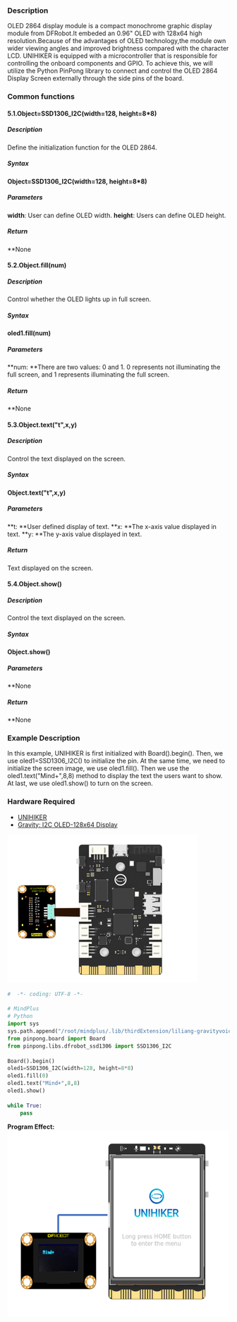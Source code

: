 ### Description
OLED 2864 display module is a compact monochrome graphic display module from DFRobot.It embeded an 0.96" OLED with 128x64 high resolution.Because of the advantages of OLED technology,the module own wider viewing angles and improved brightness compared with the character LCD.
UNIHIKER is equipped with a microcontroller that is responsible for controlling the onboard components and GPIO. To achieve this, we will utilize the Python PinPong library to connect and control the OLED 2864 Display Screen externally through the side pins of the board.
### Common functions
#### 5.1.**Object=SSD1306_I2C(width=128, height=8*8)**
##### Description
Define the initialization function for the OLED 2864.
##### Syntax
**Object=SSD1306_I2C(width=128, height=8*8)**
##### Parameters
**width**: User can define OLED width.
**height**: Users can define OLED height.
##### Return
**None
#### 5.2.Object.fill(num)
##### Description
Control whether the OLED lights up in full screen.
##### Syntax
**oled1.fill(num)**
##### Parameters
**num: **There are two values: 0 and 1. 0 represents not illuminating the full screen, and 1 represents illuminating the full screen.
##### Return
**None
#### 5.3.Object.text("t",x,y)
##### Description
Control the text displayed on the screen.
##### Syntax
**Object.text("t",x,y)**
##### Parameters
**t: **User defined display of text.
**x: **The x-axis value displayed in text.
**y: **The y-axis value displayed in text.
##### Return
Text displayed on the screen.
#### 5.4.Object.show()
##### Description
Control the text displayed on the screen.
##### Syntax
**Object.show()**
##### Parameters
**None
##### Return
**None
### Example Description
In this example, UNIHIKER is first initialized with Board().begin(). Then, we use oled1=SSD1306_I2C() to initialize the pin. At the same time, we need to initialize the screen image, we use oled1.fill(). Then we use the oled1.text("Mind+",8,8) method to display the text the users want to show. At last, we use oled1.show() to turn on the screen. 
### Hardware Required

- [UNIHIKER](https://www.dfrobot.com/product-2691.html)
- [Gravity: I2C OLED-128x64 Display](https://www.dfrobot.com/product-1576.html)

![image.png](img/5_OLED_2864_Display_Screen/1723026180145-7277492c-49cc-4762-b770-28e88cf955e6.png)
```python
#  -*- coding: UTF-8 -*-

# MindPlus
# Python
import sys
sys.path.append("/root/mindplus/.lib/thirdExtension/liliang-gravityvoicerecognition-thirdex")
from pinpong.board import Board
from pinpong.libs.dfrobot_ssd1306 import SSD1306_I2C

Board().begin()
oled1=SSD1306_I2C(width=128, height=8*8)
oled1.fill(0)
oled1.text("Mind+",8,8)
oled1.show()

while True:
    pass
```
**Program Effect:**
![image.png](img/5_OLED_2864_Display_Screen/1723026261581-748208c2-d665-40de-a0ea-707011099e3d.png)
